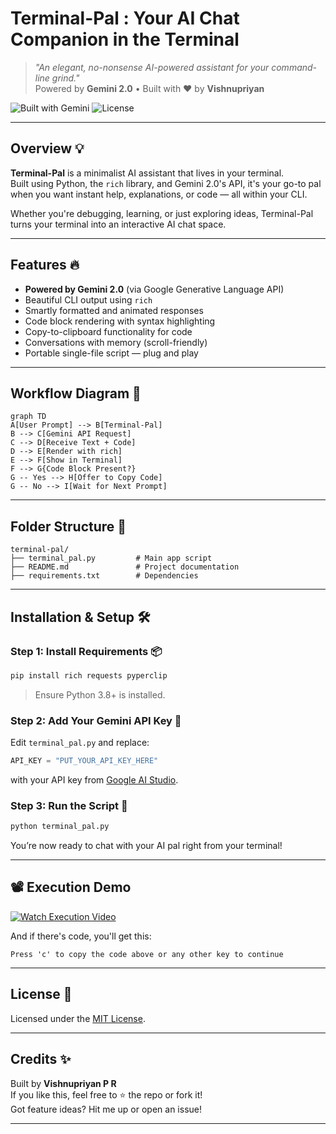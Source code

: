 #  Terminal-Pal : Your AI Chat Companion in the Terminal

> _"An elegant, no-nonsense AI-powered assistant for your command-line grind."_  
> Powered by **Gemini 2.0** • Built with ❤️ by **Vishnupriyan**

![Built with Gemini](https://img.shields.io/badge/Built%20with-Gemini%202.0-blueviolet?style=for-the-badge)
![License](https://img.shields.io/badge/License-MIT-brightgreen?style=for-the-badge)

---

##  Overview 💡

**Terminal-Pal** is a minimalist AI assistant that lives in your terminal.  
Built using Python, the `rich` library, and Gemini 2.0's API, it's your go-to pal when you want instant help, explanations, or code — all within your CLI.

Whether you're debugging, learning, or just exploring ideas, Terminal-Pal turns your terminal into an interactive AI chat space.

---

##  Features 🔥

-  **Powered by Gemini 2.0** (via Google Generative Language API)
-  Beautiful CLI output using `rich`
-  Smartly formatted and animated responses
-  Code block rendering with syntax highlighting
-  Copy-to-clipboard functionality for code
-  Conversations with memory (scroll-friendly)
-  Portable single-file script — plug and play

---

##  Workflow Diagram 🧠

```mermaid
graph TD
A[User Prompt] --> B[Terminal-Pal]
B --> C[Gemini API Request]
C --> D[Receive Text + Code]
D --> E[Render with rich]
E --> F[Show in Terminal]
F --> G{Code Block Present?}
G -- Yes --> H[Offer to Copy Code]
G -- No --> I[Wait for Next Prompt]
```

---

##  Folder Structure 📁

```shell
terminal-pal/
├── terminal_pal.py         # Main app script
├── README.md               # Project documentation
├── requirements.txt        # Dependencies
```

---

##  Installation & Setup 🛠️

###  Step 1: Install Requirements 📦

```bash
pip install rich requests pyperclip
```

> Ensure Python 3.8+ is installed.

###  Step 2: Add Your Gemini API Key 🔐

Edit `terminal_pal.py` and replace:

```python
API_KEY = "PUT_YOUR_API_KEY_HERE"
```

with your API key from [Google AI Studio](https://makersuite.google.com/).

###  Step 3: Run the Script 🚀

```bash
python terminal_pal.py
```

You’re now ready to chat with your AI pal right from your terminal!

---
## 📽️ Execution Demo

[![Watch Execution Video](https://imgur.com/YOUR_PREVIEW_IMG.png)](https://github.com/user-attachments/assets/3d4a48c7-b82c-4227-811b-f987059907b0)



And if there's code, you'll get this:
```
Press 'c' to copy the code above or any other key to continue
```

---






##  License 📜

Licensed under the [MIT License](LICENSE).

---

##  Credits ✨

Built by **Vishnupriyan P R**  
If you like this, feel free to ⭐ the repo or fork it!  
Got feature ideas? Hit me up or open an issue!

---

